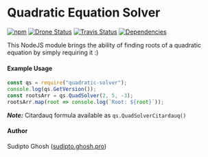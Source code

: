 # Quadratic Equation Solver

[![npm](https://img.shields.io/npm/v/quadratic-solver.svg?style=flat-square)](https://www.npmjs.com/package/quadratic-solver)
[![Drone Status](https://img.shields.io/drone/build/sudipto/quadratic-solver.svg?server=https%3A%2F%2Fci.ghosh.pro&style=flat-square&label=drone%20build)](https://ci.ghosh.pro/sudipto/quadratic-solver)
[![Travis Status](https://img.shields.io/travis/sudiptog81/quadratic-solver.svg?style=flat-square&label=travis%20build)](https://travis-ci.org/sudiptog81/quadratic-solver)
[![Dependencies](https://img.shields.io/david/sudiptog81/quadratic-solver.svg?style=flat-square)](https://git.ghosh.pro/sudipto/quadratic-solver/src/branch/master/package.json)

This NodeJS module brings the ability of finding roots of a quadratic equation by simply requiring it :)

#### Example Usage

```js
const qs = require("quadratic-solver");
console.log(qs.GetVersion());
const rootsArr = qs.QuadSolver(2, 5, -3);
rootsArr.map(root => console.log(`Root: ${root}`));
```

**_Note:_** Citardauq formula available as `qs.QuadSolverCitardauq()`

#### Author

Sudipto Ghosh ([sudipto.ghosh.pro](https://sudipto.ghosh.pro))

